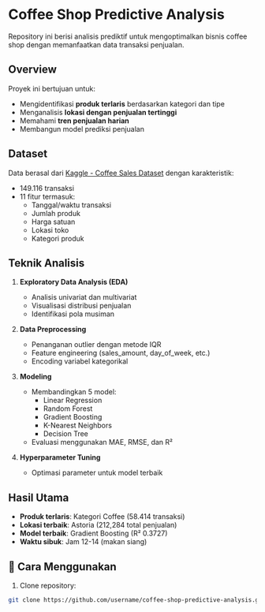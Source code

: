 # Coffee Shop Predictive Analysis

Repository ini berisi analisis prediktif untuk mengoptimalkan bisnis coffee shop dengan memanfaatkan data transaksi penjualan.

## Overview
Proyek ini bertujuan untuk:
- Mengidentifikasi **produk terlaris** berdasarkan kategori dan tipe
- Menganalisis **lokasi dengan penjualan tertinggi**
- Memahami **tren penjualan harian**
- Membangun model prediksi penjualan

## Dataset
Data berasal dari [Kaggle - Coffee Sales Dataset](https://www.kaggle.com/datasets/ahmedabbas757/coffee-sales) dengan karakteristik:
- 149.116 transaksi
- 11 fitur termasuk:
  - Tanggal/waktu transaksi
  - Jumlah produk
  - Harga satuan
  - Lokasi toko
  - Kategori produk

## Teknik Analisis
1. **Exploratory Data Analysis (EDA)**
   - Analisis univariat dan multivariat
   - Visualisasi distribusi penjualan
   - Identifikasi pola musiman

2. **Data Preprocessing**
   - Penanganan outlier dengan metode IQR
   - Feature engineering (sales_amount, day_of_week, etc.)
   - Encoding variabel kategorikal

3. **Modeling**
   - Membandingkan 5 model:
     - Linear Regression
     - Random Forest
     - Gradient Boosting
     - K-Nearest Neighbors
     - Decision Tree
   - Evaluasi menggunakan MAE, RMSE, dan R²

4. **Hyperparameter Tuning**
   - Optimasi parameter untuk model terbaik

## Hasil Utama
- **Produk terlaris**: Kategori Coffee (58.414 transaksi)
- **Lokasi terbaik**: Astoria (212,284 total penjualan)
- **Model terbaik**: Gradient Boosting (R² 0.3727)
- **Waktu sibuk**: Jam 12-14 (makan siang)

## 🚀 Cara Menggunakan

1. Clone repository:
```bash
git clone https://github.com/username/coffee-shop-predictive-analysis.git
